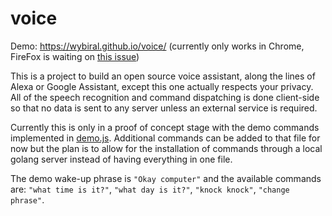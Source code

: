 # voice

Demo: https://wybiral.github.io/voice/ (currently only works in Chrome, FireFox is waiting on [this issue](https://bugzilla.mozilla.org/show_bug.cgi?id=1248897))

This is a project to build an open source voice assistant, along the lines of Alexa or Google Assistant, except this one actually respects your privacy. All of the speech recognition and command dispatching is done client-side so that no data is sent to any server unless an external service is required.

Currently this is only in a proof of concept stage with the demo commands implemented in [demo.js](https://github.com/wybiral/voice/blob/master/static/js/demo.js). Additional commands can be added to that file for now but the plan is to allow for the installation of commands through a local golang server instead of having everything in one file.

The demo wake-up phrase is `"Okay computer"` and the available commands are: `"what time is it?"`, `"what day is it?"`, `"knock knock"`, `"change phrase"`.
